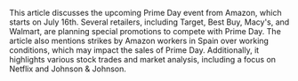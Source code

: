 This article discusses the upcoming Prime Day event from Amazon, which starts on July 16th. Several retailers, including Target, Best Buy, Macy's, and Walmart, are planning special promotions to compete with Prime Day. The article also mentions strikes by Amazon workers in Spain over working conditions, which may impact the sales of Prime Day. Additionally, it highlights various stock trades and market analysis, including a focus on Netflix and Johnson & Johnson.